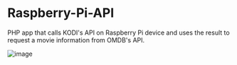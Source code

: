 # Raspberry-Pi-API
PHP app that calls KODI's API on Raspberry Pi device and uses the result to request a movie information from OMDB's API.

![image](https://user-images.githubusercontent.com/15221488/43467924-16e5a718-94e3-11e8-9883-19257d0f06f9.png)
